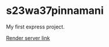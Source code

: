 # s23wa37pinnamani
My first express project.

[Render server link](https://s23wa37pinnamani.onrender.com)
